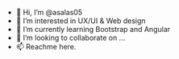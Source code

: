 - 👋 Hi, I’m @asalas05
- 👀 I’m interested in UX/UI & Web design
- 🌱 I’m currently learning Bootstrap and Angular
- 💞️ I’m looking to collaborate on ...
- 📫 Reachme here.

<!---
asalas05/asalas05 is a ✨ special ✨ repository because its `README.md` (this file) appears on your GitHub profile.
You can click the Preview link to take a look at your changes.
--->
